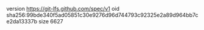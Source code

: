 version https://git-lfs.github.com/spec/v1
oid sha256:99bde340f5ad05851c30e9276d96d744793c92325e2a89d964bb7ce2da13337b
size 6627
